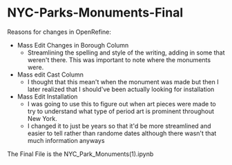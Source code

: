 # NYC-Parks-Monuments-Final

Reasons for changes in OpenRefine: <br>
- Mass Edit Changes in Borough Column 
  - Streamlining the spelling and style of the writing, adding in some that weren't there. This was important to note where the monuments were.
- Mass edit Cast Column
  - I thought that this mean't when the monument was made but then I later realized that I should've been actually looking for installation
- Mass Edit Installation
  - I was going to use this to figure out when art pieces were made to try to understand what type of period art is prominent throughout New York.
  - I changed it to just be years so that it'd be more streamlined and easier to tell rather than randome dates although there wasn't that much information anyways

The Final File is the NYC_Park_Monuments(1).ipynb
